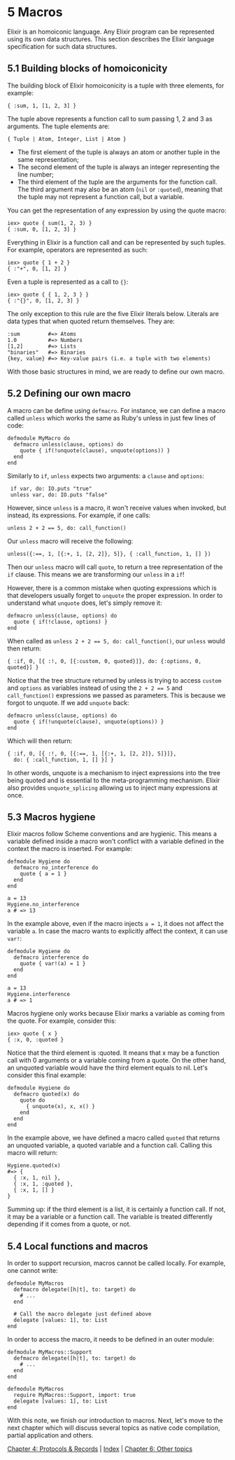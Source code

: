 # 5 Macros

Elixir is an homoiconic language. Any Elixir program can be represented using its own data structures. This section describes the Elixir language specification for such data structures.

## 5.1 Building blocks of homoiconicity

The building block of Elixir homoiconicity is a tuple with three elements, for example:

    { :sum, 1, [1, 2, 3] }

The tuple above represents a function call to sum passing 1, 2 and 3 as arguments. The tuple elements are:

    { Tuple | Atom, Integer, List | Atom }

* The first element of the tuple is always an atom or another tuple in the same representation;
* The second element of the tuple is always an integer representing the line number;
* The third element of the tuple are the arguments for the function call. The third argument may also be an atom (`nil` or `:quoted`), meaning that the tuple may not represent a function call, but a variable.

You can get the representation of any expression by using the quote macro:

    iex> quote { sum(1, 2, 3) }
    { :sum, 0, [1, 2, 3] }

Everything in Elixir is a function call and can be represented by such tuples. For example, operators are represented as such:

    iex> quote { 1 + 2 }
    { :"+", 0, [1, 2] }

Even a tuple is represented as a call to `{}`:

    iex> quote { { 1, 2, 3 } }
    { :"{}", 0, [1, 2, 3] }

The only exception to this rule are the five Elixir literals below. Literals are data types that when quoted return themselves. They are:

    :sum         #=> Atoms
    1.0          #=> Numbers
    [1,2]        #=> Lists
    "binaries"   #=> Binaries
    {key, value} #=> Key-value pairs (i.e. a tuple with two elements)

With those basic structures in mind, we are ready to define our own macro.

## 5.2 Defining our own macro

A macro can be define using `defmacro`. For instance, we can define a macro called `unless` which works the same as Ruby's unless in just few lines of code:

    defmodule MyMacro do
      defmacro unless(clause, options) do
        quote { if(!unquote(clause), unquote(options)) }
      end
    end

Similarly to `if`, `unless` expects two arguments: a `clause` and `options`:

     if var, do: IO.puts "true"
     unless var, do: IO.puts "false"

However, since `unless` is a macro, it won't receive values when invoked, but instead, its expressions. For example, if one calls:

    unless 2 + 2 == 5, do: call_function()

Our `unless` macro will receive the following:

    unless({:==, 1, [{:+, 1, [2, 2]}, 5]}, { :call_function, 1, [] })

Then our `unless` macro will call `quote`, to return a tree representation of the `if` clause. This means we are transforming our `unless` in a `if`!

However, there is a common mistake when quoting expressions which is that developers usually forget to `unquote` the proper expression. In order to understand what `unquote` does, let's simply remove it:

    defmacro unless(clause, options) do
      quote { if(!clause, options) }
    end

When called as `unless 2 + 2 == 5, do: call_function()`, our `unless` would then return:

    { :if, 0, [{ :!, 0, [{:custom, 0, quoted}]}, do: {:options, 0, quoted}] }

Notice that the tree structure returned by unless is trying to access `custom` and `options` as variables instead of using the `2 + 2 == 5` and `call_function()` expressions we passed as parameters. This is because we forgot to unquote. If we add `unquote` back:

    defmacro unless(clause, options) do
      quote { if(!unquote(clause), unquote(options)) }
    end

Which will then return:

    { :if, 0, [{ :!, 0, [{:==, 1, [{:+, 1, [2, 2]}, 5]}]},
      do: { :call_function, 1, [] }] }

In other words, unquote is a mechanism to inject expressions into the tree being quoted and is essential to the meta-programming mechanism. Elixir also provides `unquote_splicing` allowing us to inject many expressions at once.

## 5.3 Macros hygiene

Elixir macros follow Scheme conventions and are hygienic. This means a variable defined inside a macro won't conflict with a variable defined in the context the macro is inserted. For example:

    defmodule Hygiene do
      defmacro no_interference do
        quote { a = 1 }
      end
    end

    a = 13
    Hygiene.no_interference
    a # => 13

In the example above, even if the macro injects `a = 1`, it does not affect the variable `a`. In case the macro wants to explicitly affect the context, it can use `var!`:

    defmodule Hygiene do
      defmacro interference do
        quote { var!(a) = 1 }
      end
    end

    a = 13
    Hygiene.interference
    a # => 1

Macros hygiene only works because Elixir marks a variable as coming from the quote. For example, consider this:

    iex> quote { x }
    { :x, 0, :quoted }

Notice that the third element is :quoted. It means that x may be a function call with 0 arguments or a variable coming from a quote. On the other hand, an unquoted variable would have the third element equals to nil. Let's consider this final example:

    defmodule Hygiene do
      defmacro quoted(x) do
        quote do
          { unquote(x), x, x() }
        end
      end
    end

In the example above, we have defined a macro called `quoted` that returns an unquoted variable, a quoted variable and a function call. Calling this macro will return:

    Hygiene.quoted(x)
    #=> {
      { :x, 1, nil },
      { :x, 1, :quoted },
      { :x, 1, [] }
    }

Summing up: if the third element is a list, it is certainly a function call. If not, it may be a variable or a function call. The variable is treated differently depending if it comes from a quote, or not.

## 5.4 Local functions and macros

In order to support recursion, macros cannot be called locally. For example, one cannot write:

    defmodule MyMacros
      defmacro delegate([h|t], to: target) do
        # ...
      end

      # Call the macro delegate just defined above
      delegate [values: 1], to: List
    end

In order to access the macro, it needs to be defined in an outer module:

    defmodule MyMacros::Support
      defmacro delegate([h|t], to: target) do
        # ...
      end
    end

    defmodule MyMacros
      require MyMacros::Support, import: true
      delegate [values: 1], to: List
    end

With this note, we finish our introduction to macros. Next, let's move to the next chapter which will discuss several topics as native code compilation, partial application and others.

[Chapter 4: Protocols & Records](https://github.com/josevalim/elixir/blob/master/docs/4_protocols_and_records.md) | [Index](https://github.com/josevalim/elixir/blob/master/docs/0_index.md) |
[Chapter 6: Other topics](https://github.com/josevalim/elixir/blob/master/docs/6_other_topics.md)